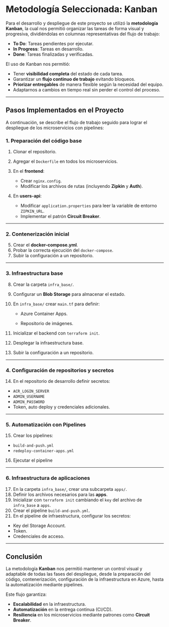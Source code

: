 # Metodología Seleccionada: **Kanban**

Para el desarrollo y despliegue de este proyecto se utilizó la **metodología Kanban**, la cual nos permitió organizar las tareas de forma visual y progresiva, dividiéndolas en columnas representativas del flujo de trabajo:

* **To Do**: Tareas pendientes por ejecutar.
* **In Progress**: Tareas en desarrollo.
* **Done**: Tareas finalizadas y verificadas.

El uso de Kanban nos permitió:

* Tener **visibilidad completa** del estado de cada tarea.
* Garantizar un **flujo continuo de trabajo** evitando bloqueos.
* **Priorizar entregables** de manera flexible según la necesidad del equipo.
* Adaptarnos a cambios en tiempo real sin perder el control del proceso.

---

## Pasos Implementados en el Proyecto

A continuación, se describe el flujo de trabajo seguido para lograr el despliegue de los microservicios con pipelines:

### 1. Preparación del código base

1. Clonar el repositorio.
2. Agregar el `Dockerfile` en todos los microservicios.
3. En el **frontend**:

   * Crear `nginx.config`.
   * Modificar los archivos de rutas (incluyendo **Zipkin** y **Auth**).
4. En **users-api**:

   * Modificar `application.properties` para leer la variable de entorno `ZIPKIN_URL`.
   * Implementar el patrón **Circuit Breaker**.

---

### 2. Contenerización inicial

5. Crear el **docker-compose.yml**.
6. Probar la correcta ejecución del `docker-compose`.
7. Subir la configuración a un repositorio.

---

### 3. Infraestructura base

8. Crear la carpeta `infra_base/`.

9. Configurar un **Blob Storage** para almacenar el estado.

10. En `infra_base/` crear `main.tf` para definir:

    * Azure Container Apps.

    * Repositorio de imágenes.

11. Inicializar el backend con `terraform init`.

12. Desplegar la infraestructura base.

13. Subir la configuración a un repositorio.

---

### 4. Configuración de repositorios y secretos

14. En el repositorio de desarrollo definir secretos:

* `ACR_LOGIN_SERVER`
* `ADMIN_USERNAME`
* `ADMIN_PASSWORD`
* Token, auto deploy y credenciales adicionales.

---

### 5. Automatización con Pipelines

15. Crear los pipelines:

* `build-and-push.yml`
* `redeploy-container-apps.yml`

16. Ejecutar el pipeline

---

### 6. Infraestructura de aplicaciones

17. En la carpeta `infra_base/`, crear una subcarpeta `apps/`.
18. Definir los archivos necesarios para las **apps**.
19. Inicializar con `terraform init` cambiando el `key` del archivo de `infra_base` a `apps`.
20. Crear el pipeline `build-and-push.yml`.
21. En el pipeline de infraestructura, configurar los secretos:

* Key del Storage Account.
* Token.
* Credenciales de acceso.

---

## Conclusión

La metodología **Kanban** nos permitió mantener un control visual y adaptable de todas las fases del despliegue, desde la preparación del código, contenerización, configuración de la infraestructura en Azure, hasta la automatización mediante pipelines.

Este flujo garantiza:

* **Escalabilidad** en la infraestructura.
* **Automatización** en la entrega continua (CI/CD).
* **Resiliencia** en los microservicios mediante patrones como **Circuit Breaker**.
